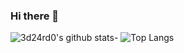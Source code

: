 ### Hi there 👋

<!--
**3d24rd0/3d24rd0** is a ✨ _special_ ✨ repository because its `README.md` (this file) appears on your GitHub profile.

Here are some ideas to get you started:

- 🔭 I’m currently working on ...
- 🌱 I’m currently learning ...
- 👯 I’m looking to collaborate on ...
- 🤔 I’m looking for help with ...
- 💬 Ask me about ...
- 📫 How to reach me: ...
- 😄 Pronouns: ...
- ⚡ Fun fact: ...
-->

![3d24rd0's github stats](https://github-readme-stats.vercel.app/api?username=3d24rd0&show_icons=true)- ![Top Langs](https://github-readme-stats.vercel.app/api/top-langs/?username=3d24rd0&show_icons=true)
